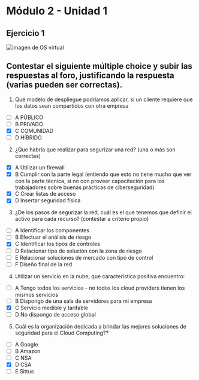 # Módulo 2 - Unidad 1

## Ejercicio 1

![imagen de OS virtual](./ubuntu+nostalgia.png)

## Contestar el siguiente múltiple choice y subir las respuestas al foro, justificando la respuesta (varias pueden ser correctas).

1. Qué modelo de despliegue podríamos aplicar, si un cliente requiere que los datos sean compartidos con otra empresa

- [ ] A PÚBLICO 
- [ ] B PRIVADO
- [x] C COMUNIDAD
- [ ] D HÍBRIDO

2. ¿Que habría que realizar para segurizar una red? (una o más son correctas) 

- [x] A Utilizar un firewall
- [x] B Cumplir con la parte legal (entiendo que esto no tiene mucho que ver con la parte técnica, si no con proveer capacitación para los trabajadores sobre buenas prácticas de ciberseguridad)
- [x] C Crear listas de acceso
- [x] D Insertar seguridad física

3. ¿De los pasos de segurizar la red, cuál es el que tenemos que definir el activo para cada recurso? (contestar a criterio propio)

- [ ] A Identificar los componentes
- [ ] B Efectuar el análisis de riesgo
- [x] C Identificar los tipos de controles
- [ ] D Relacionar tipo de solución con la zona de riesgo
- [ ] E Relacionar soluciones de mercado con tipo de control
- [ ] F Diseño final de la red

4. Utilizar un servicio en la nube, que característica positiva encuentro:

- [ ] A Tengo todos los servicios - no todos los cloud providers tienen los mismos servicios
- [ ] B Dispongo de una sala de servidores para mi empresa
- [x] C Servicio medible y tarifable
- [ ] D No dispongo de acceso global

5. Cuál es la organización dedicada a brindar las mejores soluciones de seguridad para el Cloud Computing??

- [ ] A Google 
- [ ] B Amazon
- [ ] C NSA
- [x] D CSA
- [ ] E Sittus
